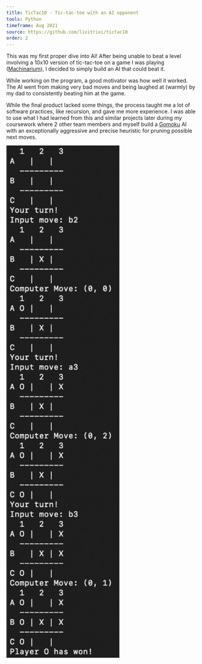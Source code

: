 ```yaml
---
title: TicTac10 - Tic-tac-toe with an AI opponent
tools: Python
timeframe: Aug 2021
source: https://github.com/lixitrixi/tictac10
order: 2
---
```

This was my first proper dive into AI! After being unable to beat a level involving a 10x10 version of tic-tac-toe on a game I was playing ([Machinarium](https://amanita-design.net/games/machinarium.html)), I decided to simply build an AI that could beat it.

While working on the program, a good motivator was how well it worked. The AI went from making very bad moves and being laughed at (warmly) by my dad to consistently beating him at the game.

While the final product lacked some things, the process taught me a lot of software practices, like recursion, and gave me more experience. I was able to use what I had learned from this and similar projects later during my coursework where 2 other team members and myself build a [Gomoku](https://en.wikipedia.org/wiki/Gomoku) AI with an exceptionally aggressive and precise heuristic for pruning possible next moves.

<img src="/assets/img/tictac10.png" width="300px">